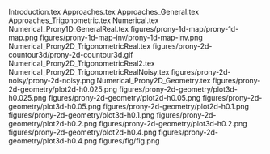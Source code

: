 Introduction.tex
Approaches.tex
Approaches_General.tex
Approaches_Trigonometric.tex
Numerical.tex
Numerical_Prony1D_GeneralReal.tex
figures/prony-1d-map/prony-1d-map.png
figures/prony-1d-map-inv/prony-1d-map-inv.png
Numerical_Prony2D_TrigonometricReal.tex
figures/prony-2d-countour3d/prony-2d-countour3d.gif
Numerical_Prony2D_TrigonometricReal2.tex
Numerical_Prony2D_TrigonometricRealNoisy.tex
figures/prony-2d-noisy/prony-2d-noisy.png
Numerical_Prony2D_Geometry.tex
figures/prony-2d-geometry/plot2d-h0.025.png
figures/prony-2d-geometry/plot3d-h0.025.png
figures/prony-2d-geometry/plot2d-h0.05.png
figures/prony-2d-geometry/plot3d-h0.05.png
figures/prony-2d-geometry/plot2d-h0.1.png
figures/prony-2d-geometry/plot3d-h0.1.png
figures/prony-2d-geometry/plot2d-h0.2.png
figures/prony-2d-geometry/plot3d-h0.2.png
figures/prony-2d-geometry/plot2d-h0.4.png
figures/prony-2d-geometry/plot3d-h0.4.png
figures/fig/fig.png